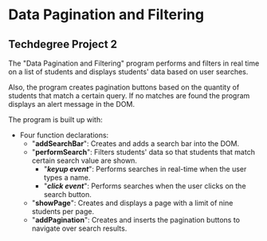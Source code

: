 # Data Pagination and Filtering
## Techdegree Project 2

The "Data Pagination and Filtering" program performs and filters in real time on a list of students and displays students' data based on user searches.

Also, the program creates pagination buttons based on the quantity of students that match a certain query. If no matches are found the program displays an alert message in the DOM.

The program is built up with:

- Four function declarations:
    - "**addSearchBar**": Creates and adds a search bar into the DOM.
    - "**performSearch**": Filters students' data so that students that match certain search value are shown.
        - "***keyup event***": Performs searches in real-time when the user types a name.
        - "***click event***": Performs searches when the user clicks on the search button.
    - "**showPage**": Creates and displays a page with a limit of nine students per page.
    - "**addPagination**": Creates and inserts the pagination buttons to navigate over search results.

